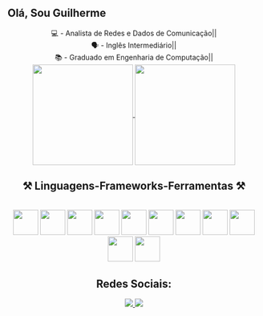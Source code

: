 ## Olá, Sou Guilherme
<div  align="center" >
💻 - Analista de Redes e Dados de Comunicação|| <br>
🗣️ - Inglês Intermediário|| <br>
📚 - Graduado em Engenharia de Computação|| <br>

<a href="https://github.com/GuiTorx/github-readme-stats">
  <img height=200 align="center" src="https://github-readme-stats.vercel.app/api?username=GuiTorx&show_icons=true&theme=radical" />
</a>
<a href="https://github.com/GuiTorx/convoychat">
  <img height=200 align="center" src="https://github-readme-stats.vercel.app/api/top-langs?username=GuiTorx&layout=compact&langs_count=8&card_width=320" />
</a>

##
<h2 align="center" >⚒️ Linguagens-Frameworks-Ferramentas ⚒️</h2>
<br>
<div style="display: inline_block" >
  <img  width="50" height="50" src="https://cdn.jsdelivr.net/gh/devicons/devicon@latest/icons/php/php-original.svg" />
  <img  width="50" height="50" src="https://cdn.jsdelivr.net/gh/devicons/devicon@latest/icons/html5/html5-original-wordmark.svg" />
  <img  width="50" height="50" src="https://cdn.jsdelivr.net/gh/devicons/devicon@latest/icons/css3/css3-original-wordmark.svg" />
  <img  width="50" height="50" src="https://cdn.jsdelivr.net/gh/devicons/devicon@latest/icons/java/java-plain-wordmark.svg" />
  <img  width="50" height="50" src="https://cdn.jsdelivr.net/gh/devicons/devicon@latest/icons/bootstrap/bootstrap-original.svg" />     
  <img  width="50" height="50" src="https://cdn.jsdelivr.net/gh/devicons/devicon@latest/icons/javascript/javascript-original.svg" />
  <img  width="50" height="50" src="https://cdn.jsdelivr.net/gh/devicons/devicon@latest/icons/laravel/laravel-original.svg" />
  <img  width="50" height="50" src="https://cdn.jsdelivr.net/gh/devicons/devicon@latest/icons/mysql/mysql-plain-wordmark.svg" />
  <img  width="50" height="50" src="https://cdn.jsdelivr.net/gh/devicons/devicon@latest/icons/python/python-original.svg" />
  <img  width="50" height="50" src="https://cdn.jsdelivr.net/gh/devicons/devicon@latest/icons/csharp/csharp-original.svg" />
  <img  width="50" height="50" src="https://cdn.jsdelivr.net/gh/devicons/devicon@latest/icons/dot-net/dot-net-original.svg" />
</div>  

##
## Redes Sociais:
<div style="display: inline_block" >
<a href="https://www.linkedin.com/in/guilhermetorre/">
<img src="https://camo.githubusercontent.com/7fee771b415a6f144501304c2c4074aa62a0dd96ddc0f8c0aafd95ac0af584c1/68747470733a2f2f696d672e736869656c64732e696f2f62616467652f2d4c696e6b6564496e2d2532333030373742353f7374796c653d666f722d7468652d6261646765266c6f676f3d6c696e6b6564696e266c6f676f436f6c6f723d7768697465" data-canonical-src="https://img.shields.io/badge/-LinkedIn-%230077B5?style=for-the-badge&amp;logo=linkedin&amp;logoColor=white" style="max-width: 100%;">
</a>
<a href="https://instagram.com/gl.trr" rel="nofollow"><img src="https://camo.githubusercontent.com/cc8a4ea180871317216b7557a7a9b8f1b565ce74863323097aa367961c70de96/68747470733a2f2f696d672e736869656c64732e696f2f62616467652f2d496e7374616772616d2d2532334534343035463f7374796c653d666f722d7468652d6261646765266c6f676f3d696e7374616772616d266c6f676f436f6c6f723d7768697465" data-canonical-src="https://img.shields.io/badge/-Instagram-%23E4405F?style=for-the-badge&amp;logo=instagram&amp;logoColor=white" style="max-width: 100%;"></a>
</div> 
